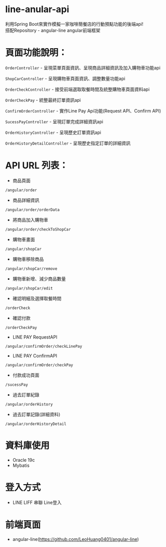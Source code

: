 # line-anular-api
利用Spring Boot來實作模擬一家咖啡簡餐店的行動預點功能的後端api!  
搭配Repository - angular-line angular前端框架  

# 頁面功能說明：
`OrderController` - 呈現菜單頁面資訊、呈現商品詳細資訊及加入購物車功能api

`ShopCarController` - 呈現購物車頁面資訊、調整數量功能api

`OrderCheckController` - 接受前端選取取餐時間及統整購物車頁面資料api

`OrderCheckPay` - 統整最終訂單資訊api

`ConfirmOrderController` - 實作Line Pay Api功能(Request API、Confirm API)

`SucessPayController` - 呈現訂單完成詳細資訊api

`OrderHistoryController` - 呈現歷史訂單資訊api

`OrderHistoryDetailController` - 呈現歷史指定訂單的詳細資訊

# API URL 列表：
- 商品頁面
```
/angular/order
```
- 商品詳細資訊
```
/angular/order/orderData
```
- 將商品加入購物車
```
/angular/order/checkToShopCar
```
- 購物車畫面
```
/angular/shopCar
```
- 購物車移除商品
```
/angular/shopCar/remove
```
- 購物車新增、減少商品數量
```
/angular/shopCar/edit
```
- 確認明細及選擇取餐時間
```
/orderCheck
```
- 確認付款
```
/orderCheckPay
```
- LINE PAY RequestAPI
```
/angular/confirmOrder/checkLinePay
```
- LINE PAY ConfirmAPI
```
/angular/confirmOrder/checkPay
```
- 付款成功頁面
```
/sucessPay
```
- 過去訂單紀錄
```
/angular/orderHistory
```
- 過去訂單記錄(詳細資料)
```
/angular/orderHistoryDetail
```

# 資料庫使用
- Oracle 19c
- Mybatis
 
# 登入方式
- LINE LIFF 串聯 Line登入

# 前端頁面
- angular-line(https://github.com/LeoHuang0401/angular-line)
